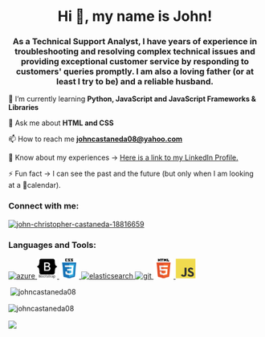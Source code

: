 <h1 align="center">Hi 👋, my name is <strong>John</strong>!</h1>
<h3 align="center">As a Technical Support Analyst, I have years of experience in troubleshooting and resolving complex technical issues and providing exceptional customer service by responding to customers' queries promptly. I am also a loving father (or at least I try to be) and a reliable husband.</h3>

🌱 I’m currently learning **Python, JavaScript and JavaScript Frameworks & Libraries**

💬 Ask me about **HTML and CSS**

📫 How to reach me **johncastaneda08@yahoo.com**

📄 Know about my experiences -> [Here is a link to my LinkedIn Profile.](https://www.linkedin.com/in/john-christopher-castaneda-18816659/ "Link to my LinkedIn Profile.")

⚡ Fun fact -> I can see the past and the future (but only when I am looking at a :calendar:calendar).

<h3 align="left">Connect with me:</h3>
<p align="left">
<a href="https://linkedin.com/in/john-christopher-castaneda-18816659" target="blank"><img align="center" src="https://raw.githubusercontent.com/rahuldkjain/github-profile-readme-generator/master/src/images/icons/Social/linked-in-alt.svg" alt="john-christopher-castaneda-18816659" height="30" width="40" /></a>
</p>

<h3 align="left">Languages and Tools:</h3>
<p align="left"> <a href="https://azure.microsoft.com/en-in/" target="_blank" rel="noreferrer"> <img src="https://www.vectorlogo.zone/logos/microsoft_azure/microsoft_azure-icon.svg" alt="azure" width="40" height="40"/> </a> <a href="https://getbootstrap.com" target="_blank" rel="noreferrer"> <img src="https://raw.githubusercontent.com/devicons/devicon/master/icons/bootstrap/bootstrap-plain-wordmark.svg" alt="bootstrap" width="40" height="40"/> </a> <a href="https://www.w3schools.com/css/" target="_blank" rel="noreferrer"> <img src="https://raw.githubusercontent.com/devicons/devicon/master/icons/css3/css3-original-wordmark.svg" alt="css3" width="40" height="40"/> </a> <a href="https://www.elastic.co" target="_blank" rel="noreferrer"> <img src="https://www.vectorlogo.zone/logos/elastic/elastic-icon.svg" alt="elasticsearch" width="40" height="40"/> </a> <a href="https://git-scm.com/" target="_blank" rel="noreferrer"> <img src="https://www.vectorlogo.zone/logos/git-scm/git-scm-icon.svg" alt="git" width="40" height="40"/> </a> <a href="https://www.w3.org/html/" target="_blank" rel="noreferrer"> <img src="https://raw.githubusercontent.com/devicons/devicon/master/icons/html5/html5-original-wordmark.svg" alt="html5" width="40" height="40"/> </a> <a href="https://developer.mozilla.org/en-US/docs/Web/JavaScript" target="_blank" rel="noreferrer"> <img src="https://raw.githubusercontent.com/devicons/devicon/master/icons/javascript/javascript-original.svg" alt="javascript" width="40" height="40"/> </a> </p>

<p>&nbsp;<img align="center" src="https://github-readme-stats.vercel.app/api?username=johncastaneda08&show_icons=true&locale=en" alt="johncastaneda08" /></p>

<p><img align="center" src="https://github-readme-streak-stats.herokuapp.com/?user=johncastaneda08&" alt="johncastaneda08" /></p>

<p><img align="center" src="https://github-readme-stats.vercel.app/api/top-langs/?username=johncastaneda08&theme=transparent" /></p>
